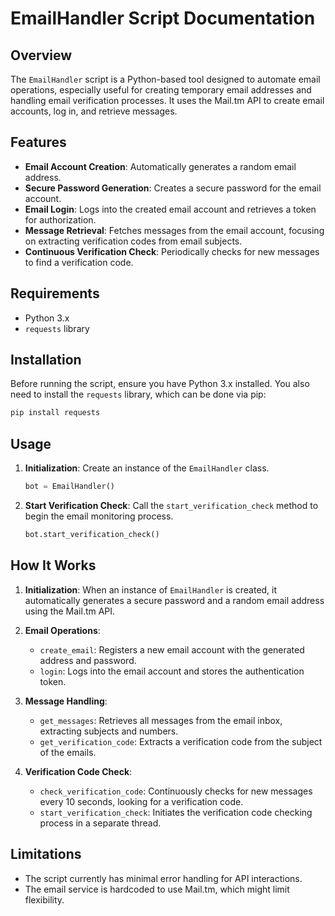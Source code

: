 
# EmailHandler Script Documentation

## Overview
The `EmailHandler` script is a Python-based tool designed to automate email operations, especially useful for creating temporary email addresses and handling email verification processes. It uses the Mail.tm API to create email accounts, log in, and retrieve messages.

## Features
- **Email Account Creation**: Automatically generates a random email address.
- **Secure Password Generation**: Creates a secure password for the email account.
- **Email Login**: Logs into the created email account and retrieves a token for authorization.
- **Message Retrieval**: Fetches messages from the email account, focusing on extracting verification codes from email subjects.
- **Continuous Verification Check**: Periodically checks for new messages to find a verification code.

## Requirements
- Python 3.x
- `requests` library

## Installation
Before running the script, ensure you have Python 3.x installed. You also need to install the `requests` library, which can be done via pip:

```bash
pip install requests
```

## Usage
1. **Initialization**: Create an instance of the `EmailHandler` class.
    ```python
    bot = EmailHandler()
    ```

2. **Start Verification Check**: Call the `start_verification_check` method to begin the email monitoring process.
    ```python
    bot.start_verification_check()
    ```

## How It Works
1. **Initialization**: When an instance of `EmailHandler` is created, it automatically generates a secure password and a random email address using the Mail.tm API.

2. **Email Operations**:
    - `create_email`: Registers a new email account with the generated address and password.
    - `login`: Logs into the email account and stores the authentication token.

3. **Message Handling**:
    - `get_messages`: Retrieves all messages from the email inbox, extracting subjects and numbers.
    - `get_verification_code`: Extracts a verification code from the subject of the emails.

4. **Verification Code Check**:
    - `check_verification_code`: Continuously checks for new messages every 10 seconds, looking for a verification code.
    - `start_verification_check`: Initiates the verification code checking process in a separate thread.

## Limitations
- The script currently has minimal error handling for API interactions.
- The email service is hardcoded to use Mail.tm, which might limit flexibility.


